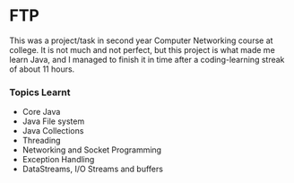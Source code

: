# FTP
This was a project/task in second year Computer Networking course at college. It is not much and not perfect, but this project is what made me learn Java,
and I managed to finish it in time after a coding-learning streak of about 11 hours.

### Topics Learnt

* Core Java
* Java File system
* Java Collections
* Threading
* Networking and Socket Programming
* Exception Handling
* DataStreams, I/O Streams and buffers
